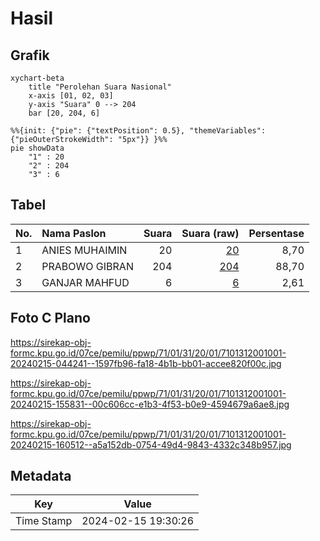 # Hasil

## Grafik

```mermaid
xychart-beta
    title "Perolehan Suara Nasional"
    x-axis [01, 02, 03]
    y-axis "Suara" 0 --> 204
    bar [20, 204, 6]
```

```mermaid
%%{init: {"pie": {"textPosition": 0.5}, "themeVariables": {"pieOuterStrokeWidth": "5px"}} }%%
pie showData
    "1" : 20
    "2" : 204
    "3" : 6
```

## Tabel

| No. | Nama Paslon    | Suara | Suara (raw) | Persentase |
|:--- |:-------------- | -----:| -----------:| ----------:|
| 1   | ANIES MUHAIMIN | 20    | [20][p-1]   | 8,70       |
| 2   | PRABOWO GIBRAN | 204   | [204][p-2]  | 88,70      |
| 3   | GANJAR MAHFUD  | 6     | [6][p-3]    | 2,61       |


[p-1]: https://github.com/gigit-pemilu/pemilu-2024/blob/main/pilpres/hitung-suara/sub/71-sulawesi-utara/sub/01-bolaang-mongondow/sub/31-bolaang-timur/sub/2001-ambang-i/sub/001-tps/sub/paslon-1.txt
[p-2]: https://github.com/gigit-pemilu/pemilu-2024/blob/main/pilpres/hitung-suara/sub/71-sulawesi-utara/sub/01-bolaang-mongondow/sub/31-bolaang-timur/sub/2001-ambang-i/sub/001-tps/sub/paslon-2.txt
[p-3]: https://github.com/gigit-pemilu/pemilu-2024/blob/main/pilpres/hitung-suara/sub/71-sulawesi-utara/sub/01-bolaang-mongondow/sub/31-bolaang-timur/sub/2001-ambang-i/sub/001-tps/sub/paslon-3.txt

## Foto C Plano

https://sirekap-obj-formc.kpu.go.id/07ce/pemilu/ppwp/71/01/31/20/01/7101312001001-20240215-044241--1597fb96-fa18-4b1b-bb01-accee820f00c.jpg

https://sirekap-obj-formc.kpu.go.id/07ce/pemilu/ppwp/71/01/31/20/01/7101312001001-20240215-155831--00c606cc-e1b3-4f53-b0e9-4594679a6ae8.jpg

https://sirekap-obj-formc.kpu.go.id/07ce/pemilu/ppwp/71/01/31/20/01/7101312001001-20240215-160512--a5a152db-0754-49d4-9843-4332c348b957.jpg


## Metadata

| Key        | Value               |
| ---------- | ------------------- |
| Time Stamp | 2024-02-15 19:30:26 |



